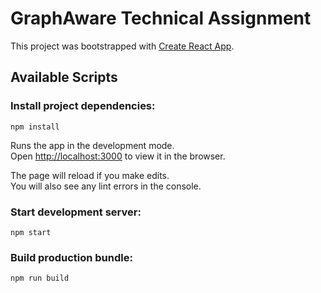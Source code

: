 # GraphAware Technical Assignment

This project was bootstrapped with [Create React App](https://github.com/facebook/create-react-app).

## Available Scripts

### Install project dependencies:

`npm install`

Runs the app in the development mode.\
Open [http://localhost:3000](http://localhost:3000) to view it in the browser.

The page will reload if you make edits.\
You will also see any lint errors in the console.

### Start development server:

`npm start`

### Build production bundle:

`npm run build`
